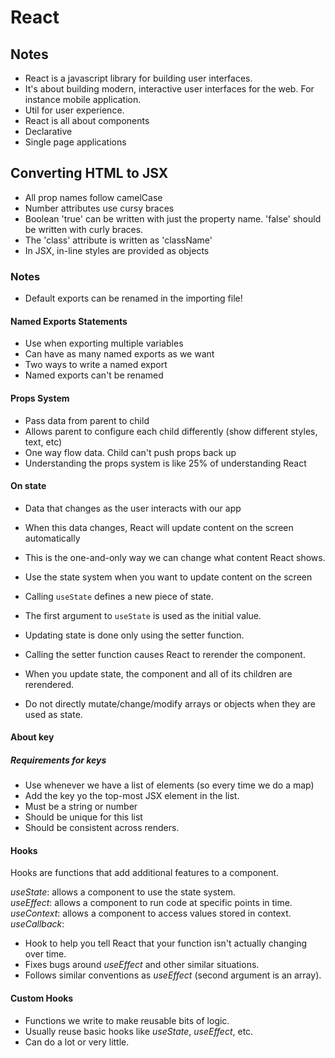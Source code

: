 # React

## Notes

- React is a javascript library for building user interfaces.
- It's about building modern, interactive user interfaces for the web. For instance mobile application.
- Util for user experience.
- React is all about components
- Declarative
- Single page applications

## Converting HTML to JSX

- All prop names follow camelCase
- Number attributes use cursy braces
- Boolean 'true' can be written with just the property name. 'false' should be written with curly braces.
- The 'class' attribute is written as 'className'
- In JSX, in-line styles are provided as objects

### Notes

- Default exports can be renamed in the importing file!

#### Named Exports Statements

- Use when exporting multiple variables
- Can have as many named exports as we want
- Two ways to write a named export
- Named exports can't be renamed

#### Props System

- Pass data from parent to child
- Allows parent to configure each child differently (show different styles, text, etc)
- One way flow data. Child can't push props back up
- Understanding the props system is like 25% of understanding React

#### On state

- Data that changes as the user interacts with our app
- When this data changes, React will update content on the screen automatically
- This is the one-and-only way we can change what content React shows.

- Use the state system when you want to update content on the screen
- Calling `useState` defines a new piece of state.
- The first argument to `useState` is used as the initial value.
- Updating state is done only using the setter function.
- Calling the setter function causes React to rerender the component.

- When you update state, the component and all of its children are rerendered.
- Do not directly mutate/change/modify arrays or objects when they are used as state.

#### About key

##### Requirements for keys

- Use whenever we have a list of elements (so every time we do a map)
- Add the key yo the top-most JSX element in the list.
- Must be a string or number
- Should be unique for this list
- Should be consistent across renders.


#### Hooks

Hooks are functions that add additional features to a component.

*useState*: allows a component to use the state system.  
*useEffect*: allows a component to run code at specific points in time.  
*useContext*: allows a component to access values stored in context.  
*useCallback*:   
- Hook to help you tell React that your function isn't actually changing over time.
- Fixes bugs around _useEffect_ and other similar situations.
- Follows similar conventions as _useEffect_ (second argument is an array). 

#### Custom Hooks

- Functions we write to make reusable bits of logic.
- Usually reuse basic hooks like _useState_, _useEffect_, etc.
- Can do a lot or very little.

